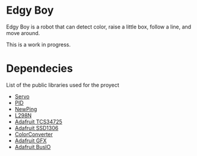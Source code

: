 # Edgy Boy

Edgy Boy is a robot that can detect color, raise a little box, follow a line, and move around.

This is a work in progress.

# Dependecies

List of the public libraries used for the proyect

- [Servo](https://www.arduino.cc/reference/en/libraries/servo/)
- [PID](https://playground.arduino.cc/Code/PIDLibrary/)
- [NewPing](https://bitbucket.org/teckel12/arduino-new-ping/wiki/Home)
- [L298N](https://www.arduino.cc/reference/en/libraries/l298n/)
- [Adafruit TCS34725](https://github.com/adafruit/Adafruit_TCS34725)
- [Adafruit SSD1306](https://github.com/adafruit/Adafruit_SSD1306)
- [ColorConverter](https://github.com/luisllamasbinaburo/Arduino-ColorConverter)
- [Adafruit GFX](https://github.com/adafruit/Adafruit-GFX-Library)
- [Adafruit BusIO](https://github.com/adafruit/Adafruit_BusIO)
